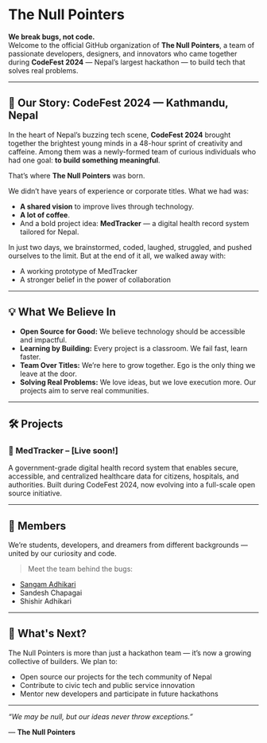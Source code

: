 # The Null Pointers

**We break bugs, not code.**  
Welcome to the official GitHub organization of **The Null Pointers**, a team of passionate developers, designers, and innovators who came together during **CodeFest 2024** — Nepal’s largest hackathon — to build tech that solves real problems.

---

## 🚀 Our Story: CodeFest 2024 — Kathmandu, Nepal

In the heart of Nepal’s buzzing tech scene, **CodeFest 2024** brought together the brightest young minds in a 48-hour sprint of creativity and caffeine. Among them was a newly-formed team of curious individuals who had one goal: **to build something meaningful**.

That’s where **The Null Pointers** was born.

We didn’t have years of experience or corporate titles. What we had was:
- **A shared vision** to improve lives through technology.
- **A lot of coffee**.
- And a bold project idea: **MedTracker** — a digital health record system tailored for Nepal.

In just two days, we brainstormed, coded, laughed, struggled, and pushed ourselves to the limit. But at the end of it all, we walked away with:
- A working prototype of MedTracker
- A stronger belief in the power of collaboration

---

## 💡 What We Believe In

- **Open Source for Good:** We believe technology should be accessible and impactful.
- **Learning by Building:** Every project is a classroom. We fail fast, learn faster.
- **Team Over Titles:** We’re here to grow together. Ego is the only thing we leave at the door.
- **Solving Real Problems:** We love ideas, but we love execution more. Our projects aim to serve real communities.

---

## 🛠️ Projects

### 🔬 MedTracker – [Live soon!]
A government-grade digital health record system that enables secure, accessible, and centralized healthcare data for citizens, hospitals, and authorities. Built during CodeFest 2024, now evolving into a full-scale open source initiative.

---

## 🧠 Members

We’re students, developers, and dreamers from different backgrounds — united by our curiosity and code.

> Meet the team behind the bugs:
- [Sangam Adhikari](https://github.com/sawongam)
- Sandesh Chapagai
- Shishir Adhikari

---

## 🌱 What's Next?

The Null Pointers is more than just a hackathon team — it’s now a growing collective of builders. We plan to:
- Open source our projects for the tech community of Nepal
- Contribute to civic tech and public service innovation
- Mentor new developers and participate in future hackathons

---

_“We may be null, but our ideas never throw exceptions.”_

— **The Null Pointers**


